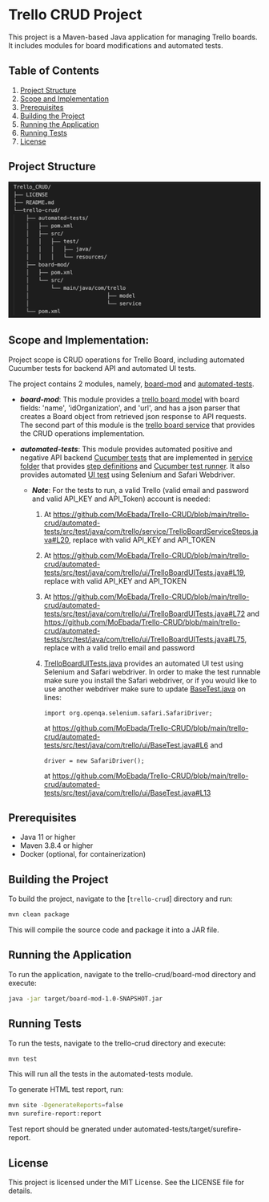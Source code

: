 # Trello CRUD Project

This project is a Maven-based Java application for managing Trello boards. It includes modules for board modifications and automated tests.

## Table of Contents

1. [Project Structure](#project-structure)
2. [Scope and Implementation](#scope-and-implementation)
3. [Prerequisites](#prerequisites)
4. [Building the Project](#building-the-project)
5. [Running the Application](#running-the-application)
6. [Running Tests](#running-tests)
7. [License](#license)

## Project Structure
![project_structure](project_structure.png)

## Scope and Implementation:
Project scope is CRUD operations for Trello Board, including automated Cucumber tests for backend API and automated UI tests.

The project contains 2 modules, namely, [board-mod](trello-crud/board-mod) and [automated-tests](trello-crud/automated-tests).
  - ***board-mod***: This module provides a [trello board model](trello-crud/board-mod/src/main/java/com/trello/model/Board.java) with board fields: 'name', 'idOrganization', and 'url', and has a json parser that creates a Board object from retrieved json response to API requests.
  The second part of this module is the [trello board service](trello-crud/board-mod/src/main/java/com/trello/service/TrelloBoardServiceInterface.java) that provides the CRUD operations implementation.

  - ***automated-tests***: This module provides automated positive and negative API backend [Cucumber tests](trello-crud/automated-tests/src/test/resources/com/trello/service/TrelloBoardScenarios.feature) that are implemented in [service folder](trello-crud/automated-tests/src/test/java/com/trello/service) that provides [step definitions](trello-crud/automated-tests/src/test/java/com/trello/service/TrelloBoardServiceSteps.java) and [Cucumber test runner](trello-crud/automated-tests/src/test/java/com/trello/service/RunCucumberTest.java).
  It also provides automated [UI test](trello-crud/automated-tests/src/test/java/com/trello/ui/TrelloBoardUITests.java) using Selenium and Safari Webdriver.
      - ***Note***:
      For the tests to run, a valid Trello (valid email and password and valid API_KEY and API_Token) account is needed:
          1. At https://github.com/MoEbada/Trello-CRUD/blob/main/trello-crud/automated-tests/src/test/java/com/trello/service/TrelloBoardServiceSteps.java#L20, replace with valid API_KEY and API_TOKEN
      
          2. At https://github.com/MoEbada/Trello-CRUD/blob/main/trello-crud/automated-tests/src/test/java/com/trello/ui/TrelloBoardUITests.java#L19, replace with valid API_KEY and API_TOKEN

          3. At https://github.com/MoEbada/Trello-CRUD/blob/main/trello-crud/automated-tests/src/test/java/com/trello/ui/TrelloBoardUITests.java#L72 and https://github.com/MoEbada/Trello-CRUD/blob/main/trello-crud/automated-tests/src/test/java/com/trello/ui/TrelloBoardUITests.java#L75, replace with a valid trello email and password

          4. [TrelloBoardUITests.java](trello-crud/automated-tests/src/test/java/com/trello/ui/TrelloBoardUITests.java) provides an automated UI test using Selenium and Safari webdriver. In order to make the test runnable make sure you install the Safari webdriver, or if you would like to use another webdriver make sure to update [BaseTest.java](trello-crud/automated-tests/src/test/java/com/trello/ui/BaseTest.java) on lines:
              ```
              import org.openqa.selenium.safari.SafariDriver;
              ```
              at https://github.com/MoEbada/Trello-CRUD/blob/main/trello-crud/automated-tests/src/test/java/com/trello/ui/BaseTest.java#L6
              and
              ```
              driver = new SafariDriver();
              ```
              at https://github.com/MoEbada/Trello-CRUD/blob/main/trello-crud/automated-tests/src/test/java/com/trello/ui/BaseTest.java#L13


## Prerequisites

- Java 11 or higher
- Maven 3.8.4 or higher
- Docker (optional, for containerization)

## Building the Project

To build the project, navigate to the [`trello-crud`] directory and run:

```sh
mvn clean package
```
This will compile the source code and package it into a JAR file.

## Running the Application
To run the application, navigate to the trello-crud/board-mod directory and execute:
```sh
java -jar target/board-mod-1.0-SNAPSHOT.jar
```

## Running Tests
To run the tests, navigate to the trello-crud directory and execute:

```sh
mvn test
```
This will run all the tests in the automated-tests module.

To generate HTML test report, run:
```sh
mvn site -DgenerateReports=false
mvn surefire-report:report
```
Test report should be gnerated under automated-tests/target/surefire-report.

## License
This project is licensed under the MIT License. See the LICENSE file for details.